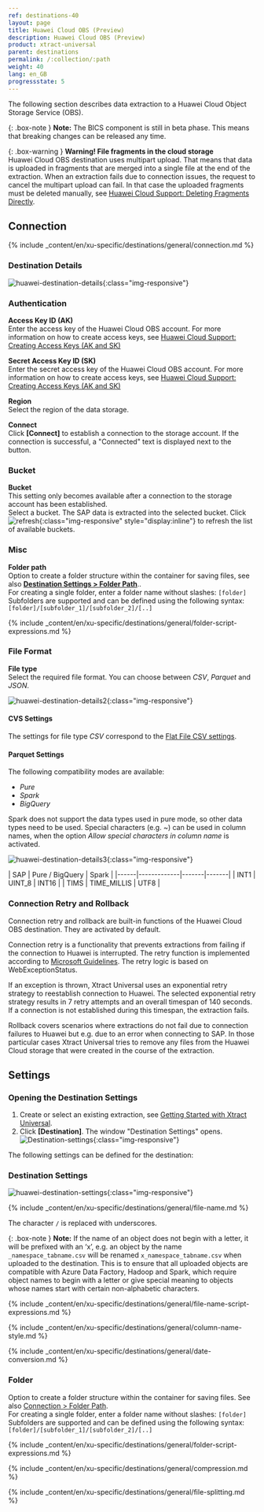 ```yaml
---
ref: destinations-40
layout: page
title: Huawei Cloud OBS (Preview)
description: Huawei Cloud OBS (Preview)
product: xtract-universal
parent: destinations
permalink: /:collection/:path
weight: 40
lang: en_GB
progressstate: 5
---
```

The following section describes data extraction to a Huawei Cloud Object Storage Service (OBS).

{: .box-note }
**Note:** The BICS component is still in beta phase. This means that breaking changes can be released any time. 

{: .box-warning }
**Warning! File fragments in the cloud storage**<br>
Huawei Cloud OBS destination uses multipart upload. That means that data is uploaded in fragments that are merged into a single file at the end of the extraction. 
When an extraction fails due to connection issues, the request to cancel the multipart upload can fail. 
In that case the uploaded fragments must be deleted manually, see [Huawei Cloud Support: Deleting Fragments Directly](https://support.huaweicloud.com/intl/en-us/obs_faq/obs_faq_0046.html#section1). 


## Connection

{% include _content/en/xu-specific/destinations/general/connection.md %}	 

### Destination Details

![huawei-destination-details](/img/content/xu/huawei-destination-details.png){:class="img-responsive"}


### Authentication

**Access Key ID (AK)** <br>
Enter the access key of the Huawei Cloud OBS account. For more information on how to create access keys, see [Huawei Cloud Support: Creating Access Keys (AK and SK)](https://support.huaweicloud.com/intl/en-us/clientogw-obs/obs_03_0405.html)
 
**Secret Access Key ID (SK)** <br>
Enter the secret access key of the Huawei Cloud OBS account. For more information on how to create access keys, see [Huawei Cloud Support: Creating Access Keys (AK and SK)](https://support.huaweicloud.com/intl/en-us/clientogw-obs/obs_03_0405.html)

**Region**<br>
Select the region of the data storage.

**Connect** <br>
Click **[Connect]** to establish a connection to the storage account. 
If the connection is successful, a "Connected" text is displayed next to the button.

### Bucket

**Bucket**<br>
This setting only becomes available after a connection to the storage account has been established.<br>
Select a bucket. The SAP data is extracted into the selected bucket. 
Click ![refresh](/img/content/icons/refresh.png){:class="img-responsive" style="display:inline"} to refresh the list of available buckets.

### Misc

**Folder path** <br>
Option to create a folder structure within the container for saving files, see also [**Destination Settings > Folder Path**](#folder-path).. <br>
For creating a single folder, enter a folder name without slashes: `[folder]` <br>
Subfolders are supported and can be defined using the following syntax: `[folder]/[subfolder_1]/[subfolder_2]/[..]`

{% include _content/en/xu-specific/destinations/general/folder-script-expressions.md %}

### File Format

**File type**<br>
Select the required file format. You can choose between *CSV*, *Parquet* and *JSON*.

![huawei-destination-details2](/img/content/xu/huawei-destination-details2.png){:class="img-responsive"}


#### CVS Settings

The settings for file type *CSV* correspond to the [Flat File CSV settings](./csv-flat-file).

#### Parquet Settings

The following compatibility modes are available:
- *Pure* 
- *Spark* 
- *BigQuery*

Spark does not support the data types used in pure mode, so other data types need to be used. Special characters (e.g. ~) can be used in column names, when the option *Allow special characters in column name* is activated.<br>

![huawei-destination-details3](/img/content/xu/huawei-destination-details3.png){:class="img-responsive"}

<!--
In spark mode special characters and spaces are replaced with an underscore `_`. -->

| SAP | Pure / BigQuery | Spark |
|------|-------------|-------|-------|
| INT1 | UINT_8 | INT16 |
| TIMS | TIME_MILLIS | UTF8 |

### Connection Retry and Rollback

<!---- The following section is copied 1:1 from Azure Storage --->

Connection retry and rollback are built-in functions of the Huawei Cloud OBS destination.
They are activated by default. 

Connection retry is a functionality that prevents extractions from failing if the connection to Huawei is interrupted.
The retry function is implemented according to [Microsoft Guidelines](https://docs.microsoft.com/en-us/azure/architecture/best-practices/retry-service-specific#retry-strategies).
The retry logic is based on WebExceptionStatus. 

If an exception is thrown, Xtract Universal uses an exponential retry strategy to reestablish connection to Huawei.
The selected exponential retry strategy results in 7 retry attempts and an overall timespan of 140 seconds. 
If a connection is not established during this timespan, the extraction fails.

Rollback covers scenarios where extractions do not fail due to connection failures to Huawei but e.g. due to an error when connecting to SAP.
In those particular cases Xtract Universal tries to remove any files from the Huawei Cloud storage that were created in the course of the extraction.


## Settings

### Opening the Destination Settings
1. Create or select an existing extraction, see [Getting Started with Xtract Universal](../getting-started/define-a-table-extraction).
2. Click **[Destination]**. The window "Destination Settings" opens.
![Destination-settings](/img/content/xu/xu_designer_destination.png){:class="img-responsive"}

The following settings can be defined for the destination:  

### Destination Settings

![huawei-destination-settings](/img/content/xu/huawei-destination-settings.png){:class="img-responsive"}

{% include _content/en/xu-specific/destinations/general/file-name.md %}

The character `/` is replaced with underscores.

{: .box-note }
**Note:** If the name of an object does not begin with a letter, it will be prefixed with an ‘x’, e.g. an object by the name `_namespace_tabname.csv` will be renamed `x_namespace_tabname.csv` when uploaded to the destination.
This is to ensure that all uploaded objects are compatible with Azure Data Factory, Hadoop and Spark, which require object names to begin with a letter or give special meaning to objects whose names start with certain non-alphabetic characters. 

{% include _content/en/xu-specific/destinations/general/file-name-script-expressions.md %}

<!-- ### Column name style -->
{% include _content/en/xu-specific/destinations/general/column-name-style.md %}


<!-- ### Date Conversion -->
{% include _content/en/xu-specific/destinations/general/date-conversion.md %}


### Folder

Option to create a folder structure within the container for saving files. See also [Connection > Folder Path](#azure-storage-connection). <br>
For creating a single folder, enter a folder name without slashes: `[folder]` <br>
Subfolders are supported and can be defined using the following syntax: `[folder]/[subfolder_1]/[subfolder_2]/[..]`

{% include _content/en/xu-specific/destinations/general/folder-script-expressions.md %}


{% include _content/en/xu-specific/destinations/general/compression.md %}

{% include _content/en/xu-specific/destinations/general/file-splitting.md %}

